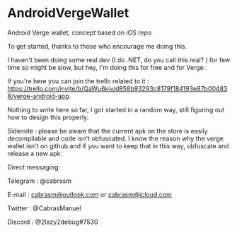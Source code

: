 # AndroidVergeWallet
Android Verge wallet, concept based on iOS repo

To get started, thanks to those who encourage me doing this. 

I haven't been doing some real dev (I do .NET, do you call this real? ) for few time so might be slow, but hey, I'm doing this for free and for Verge. 


If you're here you can join the trello related to it : https://trello.com/invite/b/QaWu6kiv/d858b93293c8179f184193e87b004838/verge-android-app.


Nothing to write here so far, I got started in a random way, still figuring out how to design this properly.



Sidenote : please be aware that the current apk on the store is easily decompilable and code isn't obfuscated. I know the reason why the verge wallet isn't on github and if you want to keep that in this way, obfuscate and release a new apk.


Direct messaging:


Telegram : @cabrasm

E-mail : cabrasm@outlook.com or cabrasm@icloud.com

Twitter : @CabrasManuel

Discord : @2lazy2debug#7530 

